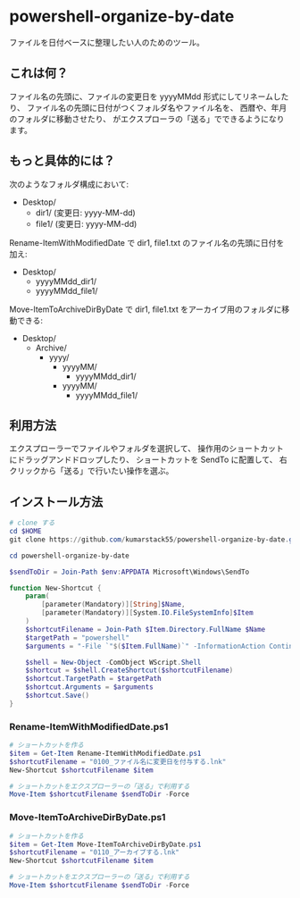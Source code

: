 # powershell-organize-by-date

ファイルを日付ベースに整理したい人のためのツール。

## これは何？

ファイル名の先頭に、ファイルの変更日を yyyyMMdd 形式にしてリネームしたり、
ファイル名の先頭に日付がつくフォルダ名やファイル名を、
西暦や、年月のフォルダに移動させたり、
がエクスプローラの「送る」でできるようになります。

## もっと具体的には？

次のようなフォルダ構成において:

* Desktop/
    * dir1/ (変更日: yyyy-MM-dd)
    * file1/ (変更日: yyyy-MM-dd)

Rename-ItemWithModifiedDate で
dir1, file1.txt のファイル名の先頭に日付を加え:

* Desktop/
    * yyyyMMdd_dir1/
    * yyyyMMdd_file1/

Move-ItemToArchiveDirByDate で
dir1, file1.txt をアーカイブ用のフォルダに移動できる:

* Desktop/
    * Archive/
        * yyyy/
            * yyyyMM/
                * yyyyMMdd_dir1/
            * yyyyMM/
                * yyyyMMdd_file1/

## 利用方法

エクスプローラーでファイルやフォルダを選択して、
操作用のショートカットにドラッグアンドドロップしたり、
ショートカットを SendTo に配置して、
右クリックから「送る」で行いたい操作を選ぶ。

## インストール方法

```ps1
# clone する
cd $HOME
git clone https://github.com/kumarstack55/powershell-organize-by-date.git

cd powershell-organize-by-date

$sendToDir = Join-Path $env:APPDATA Microsoft\Windows\SendTo

function New-Shortcut {
    param(
        [parameter(Mandatory)][String]$Name,
        [parameter(Mandatory)][System.IO.FileSystemInfo]$Item
    )
    $shortcutFilename = Join-Path $Item.Directory.FullName $Name
    $targetPath = "powershell"
    $arguments = "-File `"$($Item.FullName)`" -InformationAction Continue"

    $shell = New-Object -ComObject WScript.Shell
    $shortcut = $shell.CreateShortcut($shortcutFilename)
    $shortcut.TargetPath = $targetPath
    $shortcut.Arguments = $arguments
    $shortcut.Save()
}
```

### Rename-ItemWithModifiedDate.ps1

```ps1
# ショートカットを作る
$item = Get-Item Rename-ItemWithModifiedDate.ps1
$shortcutFilename = "0100_ファイル名に変更日を付与する.lnk"
New-Shortcut $shortcutFilename $item

# ショートカットをエクスプローラーの「送る」で利用する
Move-Item $shortcutFilename $sendToDir -Force
```

### Move-ItemToArchiveDirByDate.ps1

```ps1
# ショートカットを作る
$item = Get-Item Move-ItemToArchiveDirByDate.ps1
$shortcutFilename = "0110_アーカイブする.lnk"
New-Shortcut $shortcutFilename $item

# ショートカットをエクスプローラーの「送る」で利用する
Move-Item $shortcutFilename $sendToDir -Force
```
